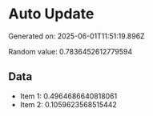 # Auto Update

Generated on: 2025-06-01T11:51:19.896Z

Random value: 0.7836452612779594

## Data

- Item 1: 0.4964686640818061
- Item 2: 0.1059623568515442